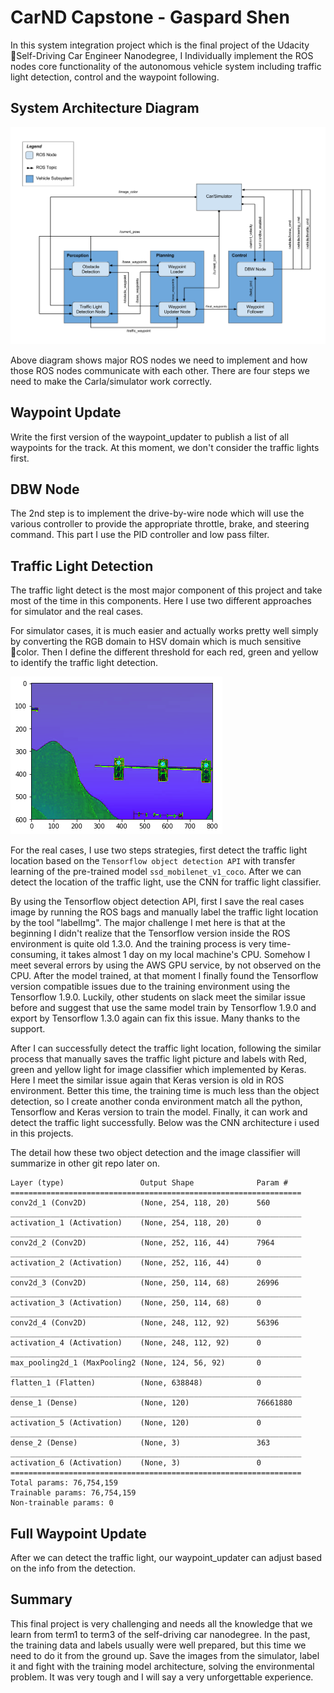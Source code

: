 # CarND Capstone - Gaspard Shen
  In this system integration project which is the final project of the Udacity Self-Driving Car Engineer Nanodegree, I Individually implement the ROS nodes core functionality of the autonomous vehicle system including traffic light detection, control and the waypoint following.

## System Architecture Diagram

![](/imgs/system_architecture.png)

Above diagram shows major ROS nodes we need to implement and how those ROS nodes communicate with each other. There are four steps we need to make the Carla/simulator work correctly.

## Waypoint Update
Write the first version of the waypoint_updater to publish a list of all waypoints for the track. At this moment, we don't consider the traffic lights first.
## DBW Node
The 2nd step is to implement the drive-by-wire node which will use the various controller to provide the appropriate throttle, brake, and steering command. This part I use the PID controller and low pass filter.

## Traffic Light Detection

The traffic light detect is the most major component of this project and take most of the time in this components. Here I use two different approaches for simulator and the real cases.

For simulator cases, it is much easier and actually works pretty well simply by converting the RGB domain to HSV domain which is much sensitive color. Then I define the different threshold for each red, green and yellow to identify the traffic light detection.

![](/imgs/HSV.png)

For the real cases, I use two steps strategies, first detect the traffic light location based on the `Tensorflow object detection API` with transfer learning of the pre-trained model `ssd_mobilenet_v1_coco`. After we can detect the location of the traffic light, use the CNN for traffic light classifier.

By using the Tensorflow object detection API, first I save the real cases image by running the ROS bags and manually label the traffic light location by the tool "labelImg". The major challenge I met here is that at the beginning I didn't realize that the Tensorflow version inside the ROS environment is quite old 1.3.0. And the training process is very time-consuming, it takes almost 1 day on my local machine's CPU. Somehow I meet several errors by using the AWS GPU service, by not observed on the CPU. After the model trained, at that moment I finally found the Tensorflow version compatible issues due to the training environment using the Tensorflow 1.9.0. Luckily, other students on slack meet the similar issue before and suggest that use the same model train by Tensorflow 1.9.0 and export by Tensorflow 1.3.0 again can fix this issue. Many thanks to the support.

After I can successfully detect the traffic light location, following the similar process that manually saves the traffic light picture and labels with Red, green and yellow light for image classifier which implemented by Keras. Here I meet the similar issue again that Keras version is old in ROS environment. Better this time, the training time is much less than the object detection, so I create another conda environment match all the python, Tensorflow and Keras version to train the model. Finally, it can work and detect the traffic light successfully. Below was the CNN architecture i used in this projects.

The detail how these two object detection and the image classifier will summarize in other git repo later on.

```
Layer (type)                 Output Shape              Param #   
=================================================================
conv2d_1 (Conv2D)            (None, 254, 118, 20)      560       
_________________________________________________________________
activation_1 (Activation)    (None, 254, 118, 20)      0         
_________________________________________________________________
conv2d_2 (Conv2D)            (None, 252, 116, 44)      7964      
_________________________________________________________________
activation_2 (Activation)    (None, 252, 116, 44)      0         
_________________________________________________________________
conv2d_3 (Conv2D)            (None, 250, 114, 68)      26996     
_________________________________________________________________
activation_3 (Activation)    (None, 250, 114, 68)      0         
_________________________________________________________________
conv2d_4 (Conv2D)            (None, 248, 112, 92)      56396     
_________________________________________________________________
activation_4 (Activation)    (None, 248, 112, 92)      0         
_________________________________________________________________
max_pooling2d_1 (MaxPooling2 (None, 124, 56, 92)       0         
_________________________________________________________________
flatten_1 (Flatten)          (None, 638848)            0         
_________________________________________________________________
dense_1 (Dense)              (None, 120)               76661880  
_________________________________________________________________
activation_5 (Activation)    (None, 120)               0         
_________________________________________________________________
dense_2 (Dense)              (None, 3)                 363       
_________________________________________________________________
activation_6 (Activation)    (None, 3)                 0         
=================================================================
Total params: 76,754,159
Trainable params: 76,754,159
Non-trainable params: 0
```

## Full Waypoint Update
After we can detect the traffic light, our waypoint_updater can adjust based on the info from the detection.

## Summary
This final project is very challenging and needs all the knowledge that we learn from term1 to term3 of the self-driving car nanodegree. In the past, the training data and labels usually were well prepared, but this time we need to do it from the ground up. Save the images from the simulator, label it and fight with the training model architecture, solving the environmental problem. It was very tough and I will say a very unforgettable experience.
